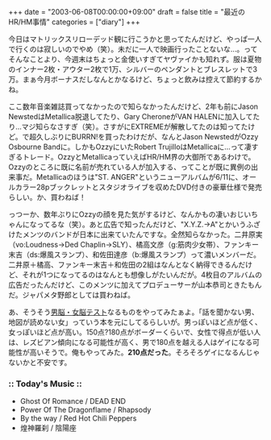 +++
date = "2003-06-08T00:00:00+09:00"
draft = false
title = "最近のHR/HM事情"
categories = ["diary"]
+++

今日はマトリックスリローデッド観に行こうかと思ってたんだけど、やっぱ一人で行くのは寂しいのでやめ（笑）。未だに一人で映画行ったことないな...。ってそんなことより、今週末はちょっと金使いすぎてヤヴァイかも知れず。服は夏物のインナー2枚・アウター2枚で1万、シルバーのペンダントとブレスレットで3万。まぁ今月ボーナスだしなんとかなるけど、ちょっと飲みは控えて節約するかね。

ここ数年音楽雑誌買ってなかったので知らなかったんだけど、2年も前にJason NewstedはMetallica脱退してたり、Gary CheroneがVAN HALENに加入してたり...マジ知らなさすぎ（笑）。さすがにEXTREMEが解散してたのは知ってたけど。で超久しぶりにBURRN!を買ったわけだが、なんとJason NewstedがOzzy Osbourne Bandに。しかもOzzyにいたRobert TrujilloはMetallicaに...って凄すぎるトレード。OzzyとMetallicaっていえばHR/HM界の大御所であるわけで。Ozzyのところに既に名前が売れている人が加入する、ってことが既に異例の出来事だ。Metallicaのほうは"ST. ANGER"というニューアルバムが6/11に、オールカラー28pブックレットとスタジオライブを収めたDVD付きの豪華仕様で発売らしい。か、買わねば！

っつーか、数年ぶりにOzzyの顔を見た気がするけど、なんかもの凄いおじいちゃんになってるな（笑）。あと広告で知ったんだけど、"X.Y.Z.→A"とかいうふざけたメンツのバンドが日本に出来ていたんですな。全然知らなかった。二井原実（vo:Loudness→Ded Chaplin→SLY）、橘高文彦（g:筋肉少女帯）、ファンキー末吉（ds:爆風スランプ）、和佐田達彦（b:爆風スランプ）って濃いメンバーだ。二井原＋橘高、ファンキー末吉＋和佐田の2組はなんとなく納得できるんだけど、それが1つになってるのはなんとも想像しがたいんだが。4枚目のアルバムの広告だったんだけど、このメンツに加えてプロデューサーが山本恭司ときたもんだ。ジャパメタ野郎としては買わねば。

あ、そうそう<a href="http://www2.netwave.or.jp/~teddy/test1.htm">男脳・女脳テスト</a>なるものをやってみたぁよ。「話を聞かない男、地図が読めない女」っていう本を元にしてるらしいが。男っぽいほど点が低く、女っぽいほど点が高い。150点?180点がボーダーくらいで、女性で得点が低い人は、レズビアン傾向になる可能性が高く、男で180点を越える人はゲイになる可能性が高いそうで。俺もやってみた。<strong>210点だった</strong>。そろそろゲイになるんじゃないかと不安です。

<h3>:: Today's Music ::</h3>
<ul>
<li>Ghost Of Romance / DEAD END</li>
<li>Power Of The Dragonflame / Rhapsody</li>
<li>By the way / Red Hot Chili Peppers</li>
<li>煌神羅刹 / 陰陽座</li>
</ul>
